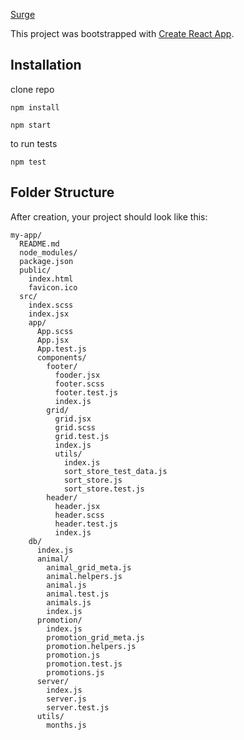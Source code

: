 [Surge](http://humdrum-grid-component-react.surge.sh/)

This project was bootstrapped with [Create React App](https://github.com/facebookincubator/create-react-app).

## Installation
clone repo

```
npm install
```
```
npm start
```
to run tests
```
npm test
```


## Folder Structure

After creation, your project should look like this:

```
my-app/
  README.md
  node_modules/
  package.json
  public/
    index.html
    favicon.ico
  src/
    index.scss
    index.jsx
    app/
      App.scss
      App.jsx
      App.test.js
      components/
        footer/
          fooder.jsx
          footer.scss
          footer.test.js
          index.js
        grid/
          grid.jsx
          grid.scss
          grid.test.js
          index.js
          utils/
            index.js
            sort_store_test_data.js
            sort_store.js
            sort_store.test.js
        header/
          header.jsx
          header.scss
          header.test.js
          index.js
    db/
      index.js
      animal/
        animal_grid_meta.js
        animal.helpers.js
        animal.js
        animal.test.js
        animals.js
        index.js
      promotion/
        index.js
        promotion_grid_meta.js
        promotion.helpers.js
        promotion.js
        promotion.test.js
        promotions.js
      server/
        index.js
        server.js
        server.test.js
      utils/
        months.js
```
